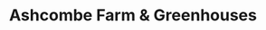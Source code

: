 ---
title: "Ashcombe Farm & Greenhouses"
url: /mechanicsburg/ashcombe-farm-and-greenhouses/
shop: garden centre
---